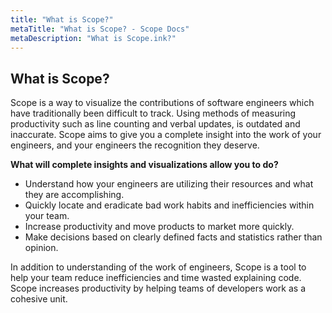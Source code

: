 ```yaml
---
title: "What is Scope?"
metaTitle: "What is Scope? - Scope Docs"
metaDescription: "What is Scope.ink?"
---
```


## What is Scope?

Scope is a way to visualize the contributions of software engineers which have traditionally been difficult to track.
Using methods of measuring productivity such as line counting and verbal updates, is outdated and inaccurate. Scope aims to give you a complete insight into the work of your engineers, and your engineers the recognition they deserve.

**What will complete insights and visualizations allow you to do?**
- Understand how your engineers are utilizing their resources and what they are accomplishing.
- Quickly locate and eradicate bad work habits and inefficiencies within your team.
- Increase productivity and move products to market more quickly.
- Make decisions based on clearly defined facts and statistics rather than opinion.

In addition to understanding of the work of engineers, Scope is a tool to help your team reduce inefficiencies and time wasted explaining code. Scope increases productivity by helping teams of developers work as a cohesive unit.
